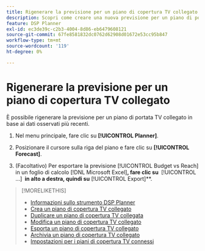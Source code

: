 ```yaml
---
title: Rigenerare la previsione per un piano di copertura TV collegato
description: Scopri come creare una nuova previsione per un piano di portata TV connesso.
feature: DSP Planner
exl-id: ec3de39c-c2b3-4004-8d86-eb6479608121
source-git-commit: 67fe8581832dc0762d62908d01672e53cc95b847
workflow-type: tm+mt
source-wordcount: '119'
ht-degree: 0%

---
```


# Rigenerare la previsione per un piano di copertura TV collegato

È possibile rigenerare la previsione per un piano di portata TV collegato in base ai dati osservati più recenti.

1. Nel menu principale, fare clic su **[!UICONTROL Planner]**.

1. Posizionare il cursore sulla riga del piano e fare clic su **[!UICONTROL Forecast]**.

1. (Facoltativo) Per esportare la previsione [!UICONTROL Budget vs Reach] in un foglio di calcolo [!DNL Microsoft Excel]&#x200B;**, fare clic su &#x200B;** [!UICONTROL ...] **&#x200B; in alto a destra, quindi su &#x200B;** [!UICONTROL Export]**.

>[!MORELIKETHIS]
>
>* [Informazioni sullo strumento DSP Planner](planner-about.md)
>* [Crea un piano di copertura TV collegato](planner-create.md)
>* [Duplicare un piano di copertura TV collegata](planner-duplicate.md)
>* [Modifica un piano di copertura TV collegato](planner-edit.md)
>* [Esporta un piano di copertura TV collegato](planner-export.md)
>* [Archivia un piano di copertura TV collegato](planner-archive.md)
>* [Impostazioni per i piani di copertura TV connessi](planner-settings.md)
